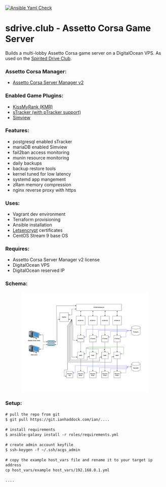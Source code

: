 [![Ansible Yaml Check](https://github.com/ianhaddock/sdrive.club/actions/workflows/ansible-check.yml/badge.svg)](https://github.com/ianhaddock/sdrive.club/actions/workflows/ansible-check.yml)

# sdrive.club - Assetto Corsa Game Server
Builds a multi-lobby Assetto Corsa game server on a DigitalOcean VPS. As used on the [Spirited Drive Club][4].

### Assetto Corsa Manager:
* [Assetto Corsa Server Manager v2][1]

### Enabled Game Plugins:
* [KissMyRank (KMR)][2] 
* [sTracker (with pTracker support)][5]
* [Simview][6]

### Features:
* postgresql enabled sTracker
* mariaDB enabled Simview
* fail2ban access monitoring
* munin resource monitoring
* daily backups
* backup restore tools
* kernel tuned for low latency
* systemd app mangement
* zRam memory compression
* nginx reverse proxy with https

### Uses:
* Vagrant dev environment
* Terraform provisioning
* Ansible installation
* [Letsencrypt][3] certificates
* CentOS Stream 9 base OS

### Requires:
* Assetto Corsa Server Manager v2 license
* DigitalOcean VPS
* DigitalOcean reserved IP

### Schema:
<p align="center">
  <img width="80%" height="auto" src="https://raw.githubusercontent.com/ianhaddock/sdrive.club/main/roles/acmanager/acmanager-schema.png">
</p>

### Setup:

```
# pull the repo from git
$ git pull https://git.ianhaddock.com/ian/....

# install requirements
$ ansible-galaxy install -r roles/requirements.yml

# create admin account keyfile
$ ssh-keygen -f ~/.ssh/acgs_admin

# copy the example host_vars file and rename it to your target ip address
cp host_vars/example host_vars/192.168.0.1.yml

....

```


[1]: https://github.com/JustaPenguin/assetto-server-manager
[2]: https://www.racedepartment.com/downloads/kissmyrank-local-assetto-corsa-server-plugin.17667/
[3]: https://certbot.eff.org/
[4]: https://sdrive.club/
[5]: https://www.racedepartment.com/downloads/stracker.3510/
[6]: https://www.racedepartment.com/downloads/simview.35249/

